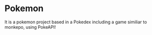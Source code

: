 # Pokemon
It is a pokemon project based in a Pokedex including a game similiar to monkepo, using PokeAPI!
